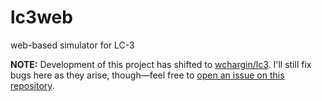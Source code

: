 # lc3web
web-based simulator for LC-3

**NOTE:** Development of this project has shifted to [wchargin/lc3](https://github.com/wchargin/lc3). I'll still fix bugs here as they arise, though—feel free to [open an issue on this repository](https://github.com/wchargin/lc3web/issues).
